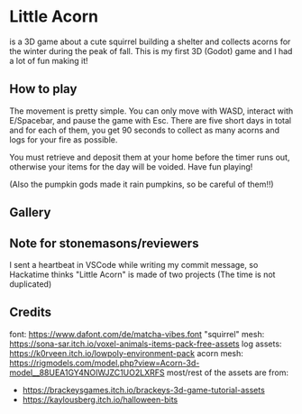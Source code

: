 # Little Acorn

is a 3D game about a cute squirrel building a shelter and
collects acorns for the winter during the peak of fall.
This is my first 3D (Godot) game and I had a lot of fun making it!

## How to play

The movement is pretty simple. You can only move with WASD,
interact with E/Spacebar, and pause the game with Esc.
There are five short days in total and for each of them,
you get 90 seconds to collect as many acorns and logs for your fire as possible.


You must retrieve and deposit them at your home before the timer runs out,
otherwise your items for the day will be voided. Have fun playing!


(Also the pumpkin gods made it rain pumpkins, so be careful of them!!)

## Gallery

## Note for stonemasons/reviewers

I sent a heartbeat in VSCode while writing my commit message, so
Hackatime thinks "Little Acorn" is made of two projects (The time is not duplicated)

## Credits

font: https://www.dafont.com/de/matcha-vibes.font
"squirrel" mesh: https://sona-sar.itch.io/voxel-animals-items-pack-free-assets
log assets: https://k0rveen.itch.io/lowpoly-environment-pack
acorn mesh: https://rigmodels.com/model.php?view=Acorn-3d-model__88UEA1GY4NOIWJZC1UO2LXRFS
most/rest of the assets are from:
- https://brackeysgames.itch.io/brackeys-3d-game-tutorial-assets
- https://kaylousberg.itch.io/halloween-bits
